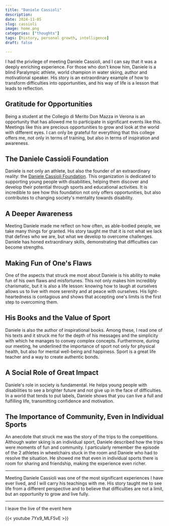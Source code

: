 ```yaml
---
title: "Daniele Cassioli"
description: 
date: 2024-11-05
slug: cassioli
image: home.png
categories: ["thoughts"]
tags: [history, personal growth, intelligence]
draft: false

---
```

I had the privilege of meeting Daniele Cassioli, and I can say that it was a deeply enriching experience. For those who don't know him, Daniele is a blind Paralympic athlete, world champion in water skiing, author and motivational speaker. His story is an extraordinary example of how to transform difficulties into opportunities, and his way of life is a lesson that leads to reflection.

## Gratitude for Opportunities

Being a student at the Collegio di Merito Don Mazza in Verona is an opportunity that has allowed me to participate in significant events like this. Meetings like this are precious opportunities to grow and look at the world with different eyes. I can only be grateful for everything that this college offers me, not only in terms of training, but also in terms of inspiration and awareness.

## The Daniele Cassioli Foundation

Daniele is not only an athlete, but also the founder of an extraordinary reality: the [Daniele Cassioli Foundation](https://www.danielecassioli.it). This organization is dedicated to supporting young people with disabilities, helping them discover and develop their potential through sports and educational activities. It is incredible to see how this foundation not only offers opportunities, but also contributes to changing society's mentality towards disability.

## A Deeper Awareness

Meeting Daniele made me reflect on how often, as able-bodied people, we take many things for granted. His story taught me that it is not what we lack that defines who we are, but what we develop to overcome challenges. Daniele has honed extraordinary skills, demonstrating that difficulties can become strengths.

## Making Fun of One's Flaws

One of the aspects that struck me most about Daniele is his ability to make fun of his own flaws and misfortunes. This not only makes him incredibly charismatic, but it is also a life lesson: knowing how to laugh at ourselves allows us to live with more serenity and at peace with ourselves. His light-heartedness is contagious and shows that accepting one's limits is the first step to overcoming them.

## His Books and the Value of Sport

Daniele is also the author of inspirational books. Among these, I read one of his texts and it struck me for the depth of his messages and the simplicity with which he manages to convey complex concepts. Furthermore, during our meeting, he underlined the importance of sport not only for physical health, but also for mental well-being and happiness. Sport is a great life teacher and a way to create authentic bonds.

## A Social Role of Great Impact

Daniele's role in society is fundamental. He helps young people with disabilities to see a brighter future and not give up in the face of difficulties. In a world that tends to put labels, Daniele shows that you can live a full and fulfilling life, transmitting confidence and motivation.

## The Importance of Community, Even in Individual Sports

An anecdote that struck me was the story of the trips to the competitions. Although water skiing is an individual sport, Daniele described how the trips were moments of fun and community. I particularly remember the episode of the 2 athletes in wheelchairs stuck in the room and Daniele who had to resolve the situation.
He showed me that even in individual sports there is room for sharing and friendship, making the experience even richer.

---

Meeting Daniele Cassioli was one of the most significant experiences I have ever lived, and I will carry his teachings with me. His story taught me to see life from a different perspective and to believe that difficulties are not a limit, but an opportunity to grow and live fully.

---

I leave the live of the event here

{{< youtube 7Yx9_MLF5vE >}}